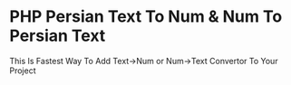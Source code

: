 # PHP Persian Text To Num & Num To Persian Text
This Is Fastest Way To Add Text->Num or Num->Text Convertor To Your Project
